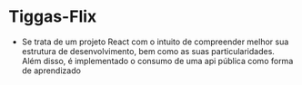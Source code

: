 # Tiggas-Flix

- Se trata de um projeto React com o intuito de compreender melhor sua estrutura de desenvolvimento, bem como as suas particularidades.
Além disso, é implementado o consumo de uma api pública como forma de aprendizado
